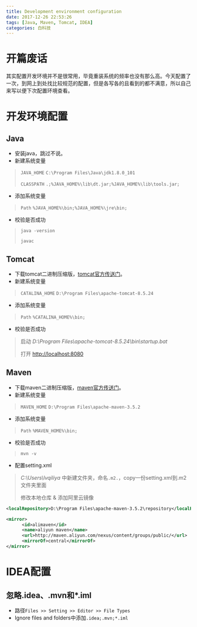 ```yaml
---
title: Development environment configuration
date: 2017-12-26 22:53:26
tags: [Java, Maven, Tomcat, IDEA]
categories: 白科技
---
```

# 开篇废话
其实配置开发环境并不是很常用，毕竟重装系统的频率也没有那么高。今天配置了一次，到网上到处找比较规范的配置，但是各写各的且看到的都不满意，所以自己来写以便下次配置环境查看。
# 开发环境配置
## Java
- 安装java，跳过不说。
- 新建系统变量
> `JAVA_HOME` `C:\Program Files\Java\jdk1.8.0_101`
>
> `CLASSPATH` `.;%JAVA_HOME%\lib\dt.jar;%JAVA_HOME%\lib\tools.jar;`

- 添加系统变量
> `Path` `%JAVA_HOME%\bin;%JAVA_HOME%\jre\bin;`

- 校验是否成功
> `java -version`
>
> `javac`

## Tomcat
- 下载tomcat二进制压缩版，[tomcat官方传送门](http://tomcat.apache.org/)。
- 新建系统变量
> `CATALINA_HOME` `D:\Program Files\apache-tomcat-8.5.24`

- 添加系统变量
> `Path` `%CATALINA_HOME%\bin;`

- 校验是否成功
> 启动 *D:\Program Files\apache-tomcat-8.5.24\bin\startup.bat*
>
> 打开 [http://localhost:8080](http://localhost:8080)

## Maven
- 下载maven二进制压缩版，[maven官方传送门](http://maven.apache.org/)。
- 新建系统变量
> `MAVEN_HOME` `D:\Program Files\apache-maven-3.5.2`

- 添加系统变量
> `Path` `%MAVEN_HOME%\bin;`

- 校验是否成功
> `mvn -v`

- 配置setting.xml
> *C:\Users\lvqiliya* 中新建文件夹，命名`.m2.`，copy一份setting.xml到.m2文件夹里面
>
> 修改本地仓库 & 添加阿里云镜像
```xml
<localRepository>D:\Program Files\apache-maven-3.5.2\repository</localRepository>

<mirror>
      <id>alimaven</id>
      <name>aliyun maven</name>
      <url>http://maven.aliyun.com/nexus/content/groups/public/</url>
      <mirrorOf>central</mirrorOf>
</mirror>
```

# IDEA配置
## 忽略.idea、.mvn和*.iml
- 路径`Files >> Setting >> Editor >> File Types`
- Ignore files and folders中添加`.idea;.mvn;*.iml`
